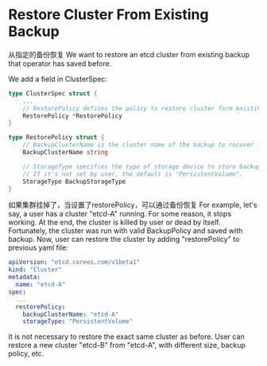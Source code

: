 # Restore Cluster From Existing Backup
从指定的备份恢复
We want to restore an etcd cluster from existing backup that operator has saved before.

We add a field in ClusterSpec:

```Go
type ClusterSpec struct {
    ...
    // RestorePolicy defines the policy to restore cluster form existing backup if not nil.
    RestorePolicy *RestorePolicy
}

type RestorePolicy struct {
    // BackupClusterName is the cluster name of the backup to recover from.
    BackupClusterName string

    // StorageType specifies the type of storage device to store backup files.
    // If it's not set by user, the default is "PersistentVolume".
    StorageType BackupStorageType
}
```
如果集群挂掉了，当设置了restorePolicy，可以通过备份恢复
For example, let's say, a user has a cluster "etcd-A" running. For some reason, it stops working.
At the end, the cluster is killed by user or dead by itself. Fortunately, the cluster was run with
valid BackupPolicy and saved with backup. Now, user can restore the cluster by adding "restorePolicy"
to previous yaml file:

```yaml
apiVersion: "etcd.coreos.com/v1beta1"
kind: "Cluster"
metadata:
  name: "etcd-A"
spec:
  ...
  restorePolicy:
    backupClusterName: "etcd-A"
    storageType: "PersistentVolume"
```

It is not necessary to restore the exact same cluster as before.
User can restore a new cluster "etcd-B" from "etcd-A", with different size, backup policy, etc.
